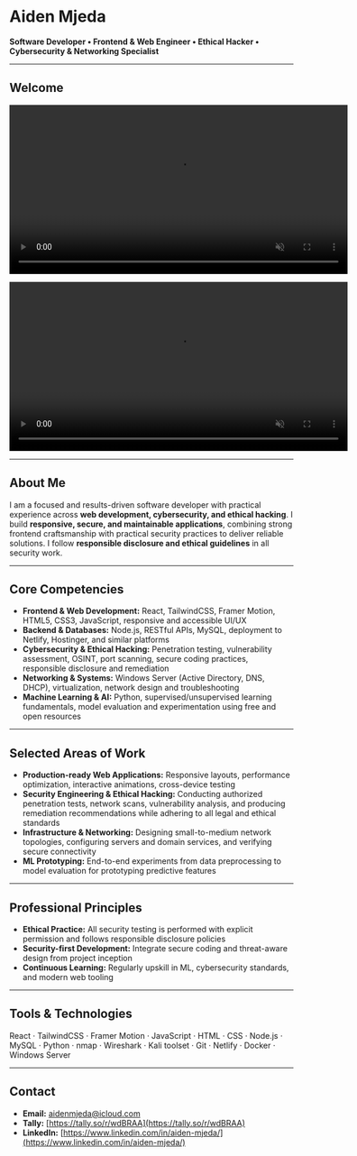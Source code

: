 # Aiden Mjeda

**Software Developer • Frontend & Web Engineer • Ethical Hacker • Cybersecurity & Networking Specialist**

---
## Welcome

<p align="center">
  <video 
    src="https://github.com/user-attachments/assets/9cda72d4-b654-49b7-809d-8b6e5b0b1bbe"
    width="600"
    autoplay
    loop
    muted
    playsinline
    controlslist="nodownload nofullscreen noremoteplayback"
    disablepictureinpicture
  >
    Your browser does not support the video tag.
  </video>
</p>

<p align="center">
  <video 
    src="https://github.com/user-attachments/assets/9719aed4-d7da-4fca-91e3-cc9d7c1d529f"
    width="600"
    autoplay
    loop
    muted
    playsinline
    controlslist="nodownload nofullscreen noremoteplayback"
    disablepictureinpicture
  >
    Your browser does not support the video tag.
  </video>
</p>

---

## About Me
I am a focused and results-driven software developer with practical experience across **web development, cybersecurity, and ethical hacking**. I build **responsive, secure, and maintainable applications**, combining strong frontend craftsmanship with practical security practices to deliver reliable solutions. I follow **responsible disclosure and ethical guidelines** in all security work.

---

## Core Competencies

- **Frontend & Web Development:** React, TailwindCSS, Framer Motion, HTML5, CSS3, JavaScript, responsive and accessible UI/UX  
- **Backend & Databases:** Node.js, RESTful APIs, MySQL, deployment to Netlify, Hostinger, and similar platforms  
- **Cybersecurity & Ethical Hacking:** Penetration testing, vulnerability assessment, OSINT, port scanning, secure coding practices, responsible disclosure and remediation  
- **Networking & Systems:** Windows Server (Active Directory, DNS, DHCP), virtualization, network design and troubleshooting  
- **Machine Learning & AI:** Python, supervised/unsupervised learning fundamentals, model evaluation and experimentation using free and open resources  

---

## Selected Areas of Work

- **Production-ready Web Applications:** Responsive layouts, performance optimization, interactive animations, cross-device testing  
- **Security Engineering & Ethical Hacking:** Conducting authorized penetration tests, network scans, vulnerability analysis, and producing remediation recommendations while adhering to all legal and ethical standards  
- **Infrastructure & Networking:** Designing small-to-medium network topologies, configuring servers and domain services, and verifying secure connectivity  
- **ML Prototyping:** End-to-end experiments from data preprocessing to model evaluation for prototyping predictive features  

---

## Professional Principles

- **Ethical Practice:** All security testing is performed with explicit permission and follows responsible disclosure policies  
- **Security-first Development:** Integrate secure coding and threat-aware design from project inception  
- **Continuous Learning:** Regularly upskill in ML, cybersecurity standards, and modern web tooling  

---

## Tools & Technologies

React · TailwindCSS · Framer Motion · JavaScript · HTML · CSS · Node.js · MySQL · Python · nmap · Wireshark · Kali toolset · Git · Netlify · Docker · Windows Server  

---



## Contact

- **Email:** [aidenmjeda@icloud.com](mailto:aidenmjeda@icloud.com)  
- **Tally:** [https://tally.so/r/wdBRAA](https://tally.so/r/wdBRAA)  
- **LinkedIn:** [https://www.linkedin.com/in/aiden-mjeda/](https://www.linkedin.com/in/aiden-mjeda/)
